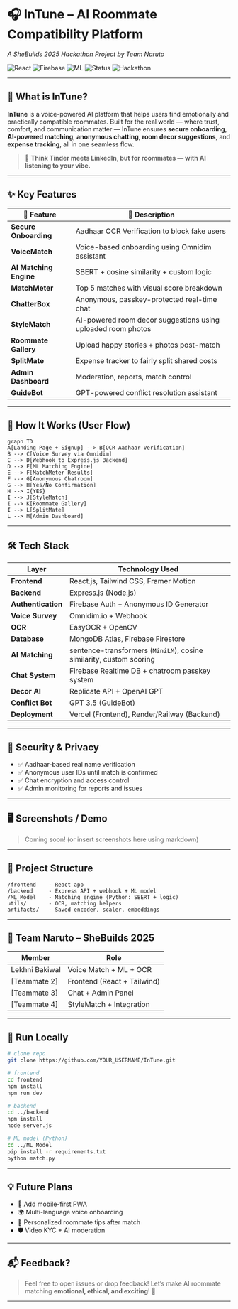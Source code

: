 # 🎧 InTune – AI Roommate Compatibility Platform  
*A SheBuilds 2025 Hackathon Project by Team Naruto*

![React](https://img.shields.io/badge/Frontend-React-blue?logo=react)
![Firebase](https://img.shields.io/badge/Auth-Firebase-orange?logo=firebase)
![ML](https://img.shields.io/badge/AI-NLP%20%2B%20CosineSimilarity-green)
![Status](https://img.shields.io/badge/Version-1.0-brightgreen)
![Hackathon](https://img.shields.io/badge/Built%20For-SheBuilds%202025-%23e91e63)

---

## 🚀 What is InTune?

**InTune** is a voice-powered AI platform that helps users find emotionally and practically compatible roommates. Built for the real world — where trust, comfort, and communication matter — InTune ensures **secure onboarding**, **AI-powered matching**, **anonymous chatting**, **room decor suggestions**, and **expense tracking**, all in one seamless flow.

> 🧠 **Think Tinder meets LinkedIn, but for roommates — with AI listening to your vibe.**

---

## ✨ Key Features

| 🔹 Feature            | 🧩 Description |
|----------------------|----------------|
| **Secure Onboarding** | Aadhaar OCR Verification to block fake users |
| **VoiceMatch**        | Voice-based onboarding using Omnidim assistant |
| **AI Matching Engine**| SBERT + cosine similarity + custom logic |
| **MatchMeter**        | Top 5 matches with visual score breakdown |
| **ChatterBox**        | Anonymous, passkey-protected real-time chat |
| **StyleMatch**        | AI-powered room decor suggestions using uploaded room photos |
| **Roommate Gallery**  | Upload happy stories + photos post-match |
| **SplitMate**         | Expense tracker to fairly split shared costs |
| **Admin Dashboard**   | Moderation, reports, match control |
| **GuideBot**          | GPT-powered conflict resolution assistant |

---

## 🧠 How It Works (User Flow)

```mermaid
graph TD
A[Landing Page + Signup] --> B[OCR Aadhaar Verification]
B --> C[Voice Survey via Omnidim]
C --> D[Webhook to Express.js Backend]
D --> E[ML Matching Engine]
E --> F[MatchMeter Results]
F --> G[Anonymous Chatroom]
G --> H[Yes/No Confirmation]
H --> I{YES}
I --> J[StyleMatch]
I --> K[Roommate Gallery]
I --> L[SplitMate]
L --> M[Admin Dashboard]
````

---

## 🛠️ Tech Stack

| Layer              | Technology Used                                                     |
| ------------------ | ------------------------------------------------------------------- |
| **Frontend**       | React.js, Tailwind CSS, Framer Motion                               |
| **Backend**        | Express.js (Node.js)                                                |
| **Authentication** | Firebase Auth + Anonymous ID Generator                              |
| **Voice Survey**   | Omnidim.io + Webhook                                                |
| **OCR**            | EasyOCR + OpenCV                                                    |
| **Database**       | MongoDB Atlas, Firebase Firestore                                   |
| **AI Matching**    | sentence-transformers (`MiniLM`), cosine similarity, custom scoring |
| **Chat System**    | Firebase Realtime DB + chatroom passkey system                      |
| **Decor AI**       | Replicate API + OpenAI GPT                                          |
| **Conflict Bot**   | GPT 3.5 (GuideBot)                                                  |
| **Deployment**     | Vercel (Frontend), Render/Railway (Backend)                         |

---

## 🔐 Security & Privacy

* ✅ Aadhaar-based real name verification
* ✅ Anonymous user IDs until match is confirmed
* ✅ Chat encryption and access control
* ✅ Admin monitoring for reports and issues

---

## 🖥️ Screenshots / Demo

> Coming soon! (or insert screenshots here using markdown)

---

## 📂 Project Structure

```
/frontend    - React app
/backend     - Express API + webhook + ML model
/ML_Model    - Matching engine (Python: SBERT + logic)
utils/       - OCR, matching helpers
artifacts/   - Saved encoder, scaler, embeddings
```

---

## 🤝 Team Naruto – SheBuilds 2025

| Member        | Role                        |
| ------------- | --------------------------- |
| Lekhni Bakiwal       | Voice Match + ML + OCR      |
| \[Teammate 2] | Frontend (React + Tailwind) |
| \[Teammate 3] | Chat + Admin Panel          |
| \[Teammate 4] | StyleMatch + Integration    |

---

## 🧪 Run Locally

```bash
# clone repo
git clone https://github.com/YOUR_USERNAME/InTune.git

# frontend
cd frontend
npm install
npm run dev

# backend
cd ../backend
npm install
node server.js

# ML model (Python)
cd ../ML_Model
pip install -r requirements.txt
python match.py
```

---

## 💡 Future Plans

* 📱 Add mobile-first PWA
* 🌍 Multi-language voice onboarding
* 🎯 Personalized roommate tips after match
* 🛡️ Video KYC + AI moderation

---

## 📬 Feedback?

> Feel free to open issues or drop feedback!
> Let’s make AI roommate matching **emotional, ethical, and exciting**! 💜

---
